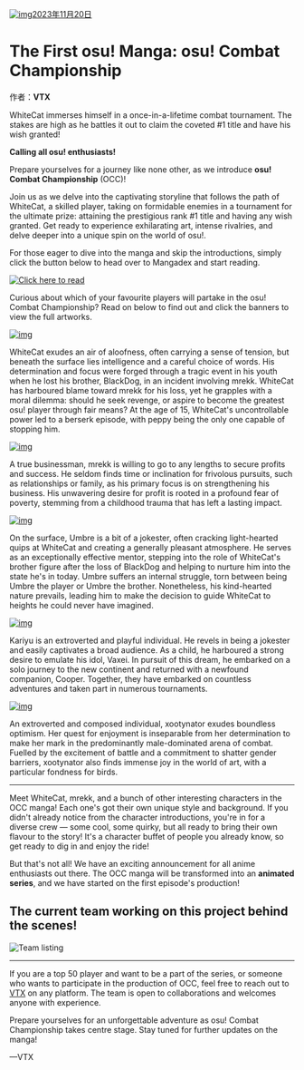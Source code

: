 [![img](https://i.ppy.sh/ac760646b6065c150c9ba98fa256011415445d13/68747470733a2f2f6f73752e7070792e73682f77696b692f696d616765732f7368617265642f6e6577732f323032332d31312d32302d7468652d66697273742d6f73752d6d616e67612d6f73752d636f6d6261742d6368616d70696f6e736869702f62616e6e65722e6a7067)2023年11月20日](https://osu.ppy.sh/home/news/2023-11-20-the-first-osu-manga-osu-combat-championship)

# The First osu! Manga: osu! Combat Championship

作者：**VTX**

WhiteCat immerses himself in a once-in-a-lifetime combat tournament. The stakes are high as he battles it out to claim the coveted #1 title and have his wish granted!

**Calling all osu! enthusiasts!**

Prepare yourselves for a journey like none other, as we introduce **osu! Combat Championship** (OCC)!

Join us as we delve into the captivating storyline that follows the path of WhiteCat, a skilled player, taking on formidable enemies in a tournament for the ultimate prize: attaining the prestigious rank #1 title and having any wish granted. Get ready to experience exhilarating art, intense rivalries, and delve deeper into a unique spin on the world of osu!.

For those eager to dive into the manga and skip the introductions, simply click the button below to head over to Mangadex and start reading.

[![Click here to read](https://osu.ppy.sh/wiki/shared/news/2023-11-20-the-first-osu-manga-osu-combat-championship/read-now.png)](https://mangadex.org/title/f1d50eba-6ace-4490-8439-07692fda3b9c/osu-combat-championship)

Curious about which of your favourite players will partake in the osu! Combat Championship? Read on below to find out and click the banners to view the full artworks.

[![img](https://i.ppy.sh/be2c28471906cea62ff93df372f7f7fc6c96904a/68747470733a2f2f6f73752e7070792e73682f77696b692f696d616765732f7368617265642f6e6577732f323032332d31312d32302d7468652d66697273742d6f73752d6d616e67612d6f73752d636f6d6261742d6368616d70696f6e736869702f57686974654361742e6a7067)](https://assets.ppy.sh/media/news/manga-occ/WhiteCat.png)

WhiteCat exudes an air of aloofness, often carrying a sense of tension, but beneath the surface lies intelligence and a careful choice of words. His determination and focus were forged through a tragic event in his youth when he lost his brother, BlackDog, in an incident involving mrekk. WhiteCat has harboured blame toward mrekk for his loss, yet he grapples with a moral dilemma: should he seek revenge, or aspire to become the greatest osu! player through fair means? At the age of 15, WhiteCat's uncontrollable power led to a berserk episode, with peppy being the only one capable of stopping him.

[![img](https://i.ppy.sh/5cd973aed83c2681dec76be8b0cc1e46c51e8c97/68747470733a2f2f6f73752e7070792e73682f77696b692f696d616765732f7368617265642f6e6577732f323032332d31312d32302d7468652d66697273742d6f73752d6d616e67612d6f73752d636f6d6261742d6368616d70696f6e736869702f6d72656b6b2e706e67)](https://assets.ppy.sh/media/news/manga-occ/mrekk.png)

A true businessman, mrekk is willing to go to any lengths to secure profits and success. He seldom finds time or inclination for frivolous pursuits, such as relationships or family, as his primary focus is on strengthening his business. His unwavering desire for profit is rooted in a profound fear of poverty, stemming from a childhood trauma that has left a lasting impact.

[![img](https://i.ppy.sh/bdd887258e6d151206923782d6a20d65cfddf53a/68747470733a2f2f6f73752e7070792e73682f77696b692f696d616765732f7368617265642f6e6577732f323032332d31312d32302d7468652d66697273742d6f73752d6d616e67612d6f73752d636f6d6261742d6368616d70696f6e736869702f556d6272652e706e67)](https://assets.ppy.sh/media/news/manga-occ/Umbre.png)

On the surface, Umbre is a bit of a jokester, often cracking light-hearted quips at WhiteCat and creating a generally pleasant atmosphere. He serves as an exceptionally effective mentor, stepping into the role of WhiteCat's brother figure after the loss of BlackDog and helping to nurture him into the state he's in today. Umbre suffers an internal struggle, torn between being Umbre the player or Umbre the brother. Nonetheless, his kind-hearted nature prevails, leading him to make the decision to guide WhiteCat to heights he could never have imagined.

[![img](https://i.ppy.sh/da60a047ca7a7c6cdd7eb6611353d1170f422a7b/68747470733a2f2f6f73752e7070792e73682f77696b692f696d616765732f7368617265642f6e6577732f323032332d31312d32302d7468652d66697273742d6f73752d6d616e67612d6f73752d636f6d6261742d6368616d70696f6e736869702f4b61726979752e6a7067)](https://assets.ppy.sh/media/news/manga-occ/Kariyu.png)

Kariyu is an extroverted and playful individual. He revels in being a jokester and easily captivates a broad audience. As a child, he harboured a strong desire to emulate his idol, Vaxei. In pursuit of this dream, he embarked on a solo journey to the new continent and returned with a newfound companion, Cooper. Together, they have embarked on countless adventures and taken part in numerous tournaments.

[![img](https://i.ppy.sh/69eac077b890095f4e88f940b2c21da53bde811b/68747470733a2f2f6f73752e7070792e73682f77696b692f696d616765732f7368617265642f6e6577732f323032332d31312d32302d7468652d66697273742d6f73752d6d616e67612d6f73752d636f6d6261742d6368616d70696f6e736869702f786f6f74796e61746f722e6a7067)](https://assets.ppy.sh/media/news/manga-occ/xootynator.png)

An extroverted and composed individual, xootynator exudes boundless optimism. Her quest for enjoyment is inseparable from her determination to make her mark in the predominantly male-dominated arena of combat. Fuelled by the excitement of battle and a commitment to shatter gender barriers, xootynator also finds immense joy in the world of art, with a particular fondness for birds.

------

Meet WhiteCat, mrekk, and a bunch of other interesting characters in the OCC manga! Each one's got their own unique style and background. If you didn't already notice from the character introductions, you're in for a diverse crew — some cool, some quirky, but all ready to bring their own flavour to the story! It's a character buffet of people you already know, so get ready to dig in and enjoy the ride!

But that's not all! We have an exciting announcement for all anime enthusiasts out there. The OCC manga will be transformed into an **animated series**, and we have started on the first episode's production!

## The current team working on this project behind the scenes!

![Team listing](https://i.ppy.sh/8ec3f262a6c61fbe3cfd6cd8f44fbbf3d1f031b3/68747470733a2f2f6f73752e7070792e73682f77696b692f696d616765732f7368617265642f6e6577732f323032332d31312d32302d7468652d66697273742d6f73752d6d616e67612d6f73752d636f6d6261742d6368616d70696f6e736869702f6f63632d7465616d2e706e67)

------

If you are a top 50 player and want to be a part of the series, or someone who wants to participate in the production of OCC, feel free to reach out to [VTX](https://osu.ppy.sh/users/17539772) on any platform. The team is open to collaborations and welcomes anyone with experience.

Prepare yourselves for an unforgettable adventure as osu! Combat Championship takes centre stage. Stay tuned for further updates on the manga!

—VTX